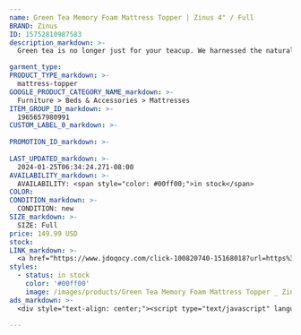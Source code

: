 ```yaml
---
name: Green Tea Memory Foam Mattress Topper | Zinus 4" / Full
BRAND: Zinus
ID: 15752810987583
description_markdown: >-
  Green tea is no longer just for your teacup. We harnessed the natural abilities of this healthy ingredient by adding it to your bed, and the Green Tea Memory Foam Mattress Topper was born. It begins with our proprietary green tea and charcoal infused memory foam, which works wonders to eliminate moisture and block odor-causing agents around the clock. In addition to this undeniable freshness, it's soft and conforming memory foam creates a custom fit for your body when you lay down.

garment_type:
PRODUCT_TYPE_markdown: >-
  mattress-topper
GOOGLE_PRODUCT_CATEGORY_NAME_markdown: >-
  Furniture > Beds & Accessories > Mattresses
ITEM_GROUP_ID_markdown: >-
  1965657980991
CUSTOM_LABEL_0_markdown: >-
  
PROMOTION_ID_markdown: >-
  
LAST_UPDATED_markdown: >-
  2024-01-25T06:34:24.271-08:00
AVAILABILITY_markdown: >-
  AVAILABILITY: <span style="color: #00ff00;">in stock</span>
COLOR:
CONDITION_markdown: >-
  CONDITION: new
SIZE_markdown: >-
  SIZE: Full
price: 149.99 USD
stock: 
LINK_markdown: >-
  <a href="https://www.jdoqocy.com/click-100820740-15168018?url=https%3A%2F%2Fwww.zinus.com%2Fproducts%2Fgreen-tea-memory-foam-mattress-topper%3Fvariant%3D15752810987583" target="_blank" style="display: inline-block; padding: 10px 20px; font-size: 16px; text-align: center; text-decoration: none; cursor: pointer; border: 1px solid #3498db; color: #3498db; background-color: #fff; border-radius: 5px; transition: background-color 0.3s;">Go to Product</a>
styles:
  - status: in stock
    color: '#00ff00'
    image: /images/products/Green Tea Memory Foam Mattress Topper _ Zinus 4_ _ Full/1965657980991_1_Pressure_Relief_Green_Tea_Memory_Foam_Mattress_Topper_1.5Inch.jpg
ads_markdown: >-
  <div style="text-align: center;"><script type="text/javascript" language="javascript" src="https://www.jdoqocy.com/placeholder-52269176?target=_top&mouseover=N"></script></div>

---
```

